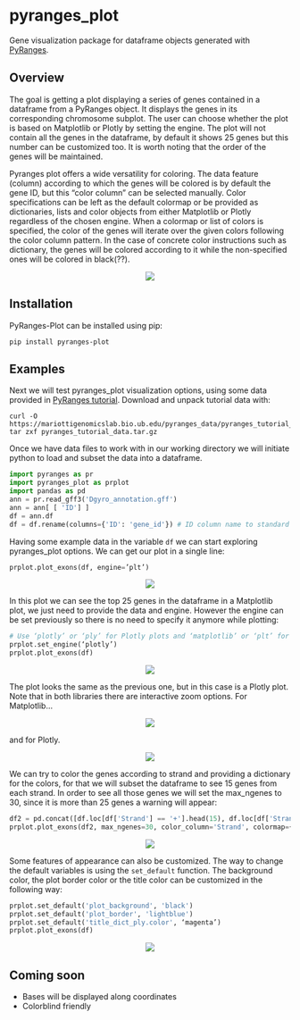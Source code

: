 # pyranges_plot
Gene visualization package for dataframe objects generated with [PyRanges](https://pyranges.readthedocs.io/en/latest/index.html).


## Overview
The goal is getting a plot displaying a series of genes contained in a dataframe from
a PyRanges object. It displays the genes in its corresponding chromosome subplot. The
user can choose whether the plot is based on Matplotlib or Plotly by setting the engine. 
The plot will not contain all the genes in the dataframe, by default it shows 25 genes 
but this number can be customized too. It is worth noting that the order of the genes 
will be maintained.
 

Pyranges plot offers a wide versatility for coloring. The data feature (column) according
to which the genes will be colored is by default the gene ID, but this “color column” can 
be selected manually. Color specifications can be left as the default colormap or be 
provided as dictionaries, lists and color objects from either Matplotlib or Plotly regardless
of the chosen engine. When a colormap or list of colors is specified, the color of the genes 
will iterate over the given colors following the color column pattern. In the case of concrete 
color instructions such as dictionary, the genes will be colored according to it while the 
non-specified ones will be colored in black(??).

<p align="center">
	<img src="https://github.com/emunozdc/pyranges_plot/raw/main/images/general_ex.png">
</p>



## Installation
PyRanges-Plot can be installed using pip:

```
pip install pyranges-plot
```


## Examples
Next we will test pyranges_plot visualization options, using some data provided in 
[PyRanges tutorial](https://pyranges.readthedocs.io/en/latest/tutorial.html). Download 
and unpack tutorial data with:

```
curl -O https://mariottigenomicslab.bio.ub.edu/pyranges_data/pyranges_tutorial_data.tar.gz
tar zxf pyranges_tutorial_data.tar.gz
```

Once we have data files to work with in our working directory we will initiate python to 
load and subset the data into a dataframe.

```python
import pyranges as pr
import pyranges_plot as prplot
import pandas as pd
ann = pr.read_gff3('Dgyro_annotation.gff')
ann = ann[ [ 'ID'] ]
df = ann.df
df = df.rename(columns={'ID': 'gene_id'}) # ID column name to standard
```

Having some example data in the variable ``df`` we can start exploring pyranges_plot options. 
We can get our plot in a single line:

```python
prplot.plot_exons(df, engine=’plt’)
```
<p align="center">
	<img src="https://github.com/emunozdc/pyranges_plot/raw/main/images/prplot_example01.png">
</p>


In this plot we can see the top 25 genes in the dataframe in a Matplotlib plot, we just need 
to provide the data and engine. However the engine can be set previously so there is no need 
to specify it anymore while plotting:

```python
# Use ‘plotly’ or ‘ply’ for Plotly plots and ‘matplotlib’ or ‘plt’ for Matplotlib plots
prplot.set_engine(‘plotly’)
prplot.plot_exons(df)
```
<p align="center">
	<img src="https://github.com/emunozdc/pyranges_plot/raw/main/images/prplot_example02.png">
</p>


The plot looks the same as the previous one, but in this case is a Plotly plot. Note that in 
both libraries there are interactive zoom options. For Matplotlib…
<p align="center">
	<img src="https://github.com/emunozdc/pyranges_plot/raw/main/images/prplot_example03.png">
</p>

and for Plotly.
<p align="center">
	<img src="https://github.com/emunozdc/pyranges_plot/raw/main/images/prplot_example04.png">
</p>


We can try to color the genes according to strand and providing a dictionary for the colors, 
for that we will subset the dataframe to see  15 genes from each strand. In order to see all 
those genes we will set the max_ngenes to 30, since it is more than 25 genes a warning will appear:

```python
df2 = pd.concat([df.loc[df['Strand'] == '+'].head(15), df.loc[df['Strand'] == '-'].head(15)])
prplot.plot_exons(df2, max_ngenes=30, color_column='Strand', colormap={'+': 'green', '-': 'red'})
```
<p align="center">
	<img src="https://github.com/emunozdc/pyranges_plot/raw/main/images/prplot_example05.png">
</p>


Some features of appearance can also be customized. The way to change the default variables 
is using the ``set_default`` function. The background color, the plot border color or the title 
color can be customized in the following way:

```python
prplot.set_default('plot_background', 'black')
prplot.set_default('plot_border', 'lightblue')
prplot.set_default('title_dict_ply.color', ‘magenta’)
prplot.plot_exons(df)
```
<p align="center">
	<img src="https://github.com/emunozdc/pyranges_plot/raw/main/images/prplot_example06.png">
</p>


## Coming soon
* Bases will be displayed along coordinates
* Colorblind friendly

